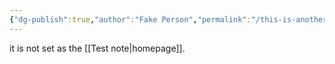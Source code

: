 ```yaml
---
{"dg-publish":true,"author":"Fake Person","permalink":"/this-is-another-test-note/","dgPassFrontmatter":true,"noteIcon":"","created":"2024-12-02T08:51:34.695-06:00","updated":"2024-12-02T11:50:01.822-06:00"}
---
```


it is not set as the [[Test note\|homepage]].
